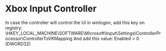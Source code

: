 # Xbox Input Controller

In case the controller will control the UI in winlogon, add this key on registry:
\HKEY_LOCAL_MACHINE\SOFTWARE\Microsoft\Input\Settings\ControllerProcessor\ControllerToVKMapping 
And add this value:
Enabled = 0 (DWORD32)
